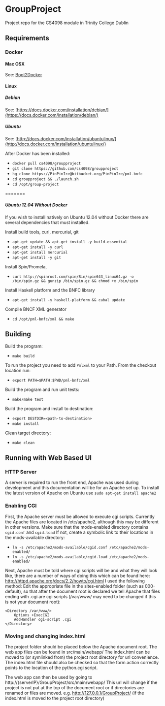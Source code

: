 # GroupProject
Project repo for the CS4098 module in Trinity College Dublin

## Requirements

### Docker

#### Mac OSX

See: [Boot2Docker](https://github.com/boot2docker/boot2docker)

#### Linux

##### Debian
See: [https://docs.docker.com/installation/debian/](https://docs.docker.com/installation/debian/)

##### Ubuntu
See: [http://docs.docker.com/installation/ubuntulinux/](http://docs.docker.com/installation/ubuntulinux/)

After Docker has been installed:

* ```docker pull cs4098/groupproject```
* ```git clone https://github.com/cs4098/groupproject```
* ```hg clone https://PinPinIre@bitbucket.org/PinPinIre/pml-bnfc```
* ```cd groupproject && ./launch.sh```
* ```cd /opt/group-project```

=======
##### Ubuntu 12.04 Without Docker
If you wish to install natively on Ubuntu 12.04 without Docker there are several dependencies that must installed.

Install build tools, curl, mercurial, git
* ```apt-get update && apt-get install -y build-essential```
* ```apt-get install -y curl```
* ```apt-get install mercurial```
* ```apt-get install -y git```

Install Spin/Promela,
* ```curl http://spinroot.com/spin/Bin/spin643_linux64.gz -o /bin/spin.gz && gunzip /bin/spin.gz && chmod +x /bin/spin```

Install Haskell platform and the BNFC library
* ```apt-get install -y haskell-platform && cabal update```

Compile BNCF XML generator
* ```cd /opt/pml-bnfc/xml && make```


## Building
Build the program:
* ```make build```

To run the project you need to add ```Pmlxml``` to your Path. From the checkout location run:
* ```export PATH=$PATH:$PWD/pml-bnfc/xml```

Build the program and run unit tests:
* ```make/make test```

Build the program and install to destination:
* ```export DESTDIR=<path-to-destination>```
* ```make install```

Clean target directory:
* ```make clean```

## Running with Web Based UI

### HTTP Server
A server is required to run the front end, Apache was used during development and this documentation will be for an Apache set up.
To install the latest version of Apache on Ubuntu use ```sudo apt-get install apache2```

### Enabling CGI
First, the Apache server must be allowed to execute cgi scripts. Currently the Apache files are located in /etc/apache2, although this may be different in other versions.
Make sure that the mods-enabled directory contains ```cgid.conf``` and ```cgid.load```
If not, create a symbolic link to their locations in the mods-available directory:
* ```ln -s /etc/apache2/mods-available/cgid.conf /etc/apache2/mods-enabled/```
* ```ln -s /etc/apache2/mods-available/cgid.load /etc/apache2/mods-enabled/```

Next, Apache must be told where cgi scripts will be and what they will look like, there are a number of ways of doing this which can be found here: http://httpd.apache.org/docs/2.2/howto/cgi.html
I used the following method:
Edit the appropriate file in the sites-enabled folder (such as 000-default), so that after the document root is declared we tell Apache that files ending with .cgi are cgi scripts (/var/www/ may need to be changed if this is not your document root):
```
<Directory /var/www/>
    Options +ExecCGI
    AddHandler cgi-script .cgi
</Directory>
```
### Moving and changing index.html
The project folder should be placed below the Apache document root.
The web app files can be found in src/main/webapp/
The index.html can be moved to (or symlinked from) the project root directory for url convenience.
The index.html file should also be checked so that the form action correctly points to the location of the python.cgi script.

The web app can then be used by going to http://{serverIP}/GroupProject/src/main/webapp/
This url will change if the project is not put at the top of the document root or if directories are renamed or files are moved.
e.g. http://127.0.0.1/GroupProject/ (if the index.html is moved to the project root directory)


